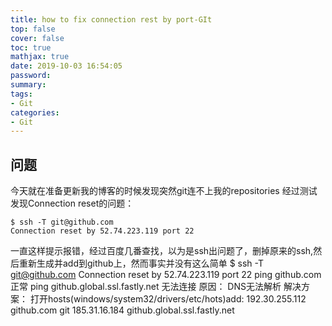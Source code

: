 ```yaml
---
title: how to fix connection rest by port-GIt
top: false
cover: false
toc: true
mathjax: true
date: 2019-10-03 16:54:05
password:
summary:
tags:
- Git
categories:
- Git
---
```

## 问题
今天就在准备更新我的博客的时候发现突然git连不上我的repositories
经过测试发现Connection reset的问题：
```
$ ssh -T git@github.com
Connection reset by 52.74.223.119 port 22
```
一直这样提示报错，经过百度几番查找，以为是ssh出问题了，删掉原来的ssh,然后重新生成并add到github上，然而事实并没有这么简单
$ ssh -T git@github.com
Connection reset by 52.74.223.119 port 22
ping github.com 
正常
ping github.global.ssl.fastly.net
无法连接
原因：
DNS无法解析
解决方案：
打开hosts(windows/system32/drivers/etc/hots)add:
192.30.255.112  github.com git 
185.31.16.184 github.global.ssl.fastly.net